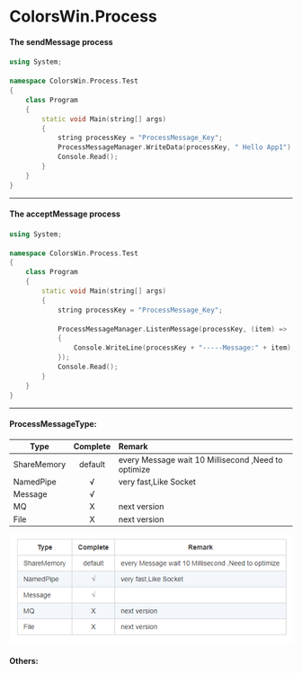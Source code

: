 # ColorsWin.Process

#### The sendMessage process

```C++
using System;

namespace ColorsWin.Process.Test
{
    class Program
    {
        static void Main(string[] args)
        {
            string processKey = "ProcessMessage_Key";
            ProcessMessageManager.WriteData(processKey, " Hello App1");
            Console.Read();
        }
    }
}

```

-----------------------------------

#### The acceptMessage process

```C++
using System;

namespace ColorsWin.Process.Test
{
    class Program
    {
        static void Main(string[] args)
        {
            string processKey = "ProcessMessage_Key";

            ProcessMessageManager.ListenMessage(processKey, (item) =>
            {
                Console.WriteLine(processKey + "-----Message:" + item);
            });
            Console.Read();
        }
    }
}
```

-----------------------------------
#### ProcessMessageType:
|Type       |Complete          |Remark          |
| -------------|:--------------:|:--------------|
|ShareMemory|default| every Message wait 10 Millisecond ,Need to optimize |
|NamedPipe|√|very fast,Like Socket|
|Message|√||
|MQ|X|next version|
|File|X|next version||

![avatar](https://github.com/ColorsWin/ColorsWin.Process/blob/master/MessageType.png)

#### Others:


